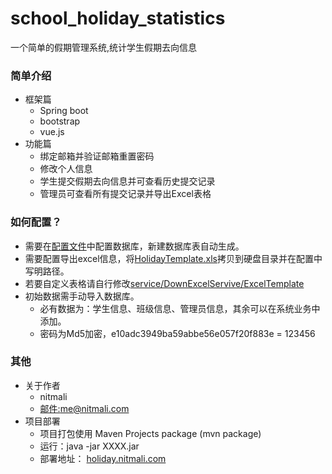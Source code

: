 # school_holiday_statistics
一个简单的假期管理系统,统计学生假期去向信息

### 简单介绍
* 框架篇
    * Spring boot
    * bootstrap
    * vue.js
* 功能篇
    * 绑定邮箱并验证邮箱重置密码
    * 修改个人信息
    * 学生提交假期去向信息并可查看历史提交记录
    * 管理员可查看所有提交记录并导出Excel表格

### 如何配置？
* 需要在[配置文件](src/main/resources/config/application.properties)中配置数据库，新建数据库表自动生成。
* 需要配置导出excel信息，将[HolidayTemplate.xls](HolidayTemplate.xls)拷贝到硬盘目录并在配置中写明路径。
* 若要自定义表格请自行修改[service/DownExcelServive/ExcelTemplate](src/main/java/com/holidaystatistics/service/DownExcelService/ExcelTemplate.java)
* 初始数据需手动导入数据库。
    * 必有数据为：学生信息、班级信息、管理员信息，其余可以在系统业务中添加。
    * 密码为Md5加密，e10adc3949ba59abbe56e057f20f883e = 123456


### 其他
* 关于作者
    * nitmali
    * [邮件:me@nitmali.com](me@nitmali.com)
* 项目部署
    * 项目打包使用 Maven Projects package (mvn package)
    * 运行：java -jar XXXX.jar
    * 部署地址： [holiday.nitmali.com](https://holiday.nitmali.com)
    

